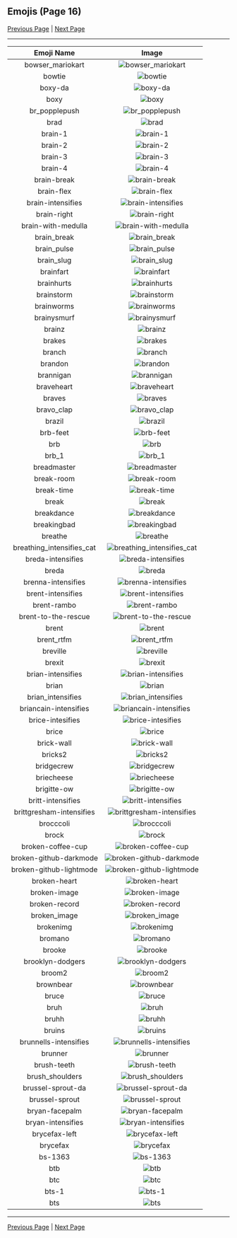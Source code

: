 
## Emojis (Page 16)

[Previous Page](/docs/hc/page-b-0015.md)
  | [Next Page](/docs/hc/page-b-0017.md)

<hr />

|Emoji Name|Image|
| :-: | :-: |
|bowser_mariokart| ![bowser_mariokart](/emojis/hc/bowser_mariokart.gif)|
|bowtie| ![bowtie](/emojis/hc/bowtie.png)|
|boxy-da| ![boxy-da](/emojis/hc/boxy-da.png)|
|boxy| ![boxy](/emojis/hc/boxy.png)|
|br_popplepush| ![br_popplepush](/emojis/hc/br_popplepush.png)|
|brad| ![brad](/emojis/hc/brad.png)|
|brain-1| ![brain-1](/emojis/hc/brain-1.png)|
|brain-2| ![brain-2](/emojis/hc/brain-2.png)|
|brain-3| ![brain-3](/emojis/hc/brain-3.png)|
|brain-4| ![brain-4](/emojis/hc/brain-4.png)|
|brain-break| ![brain-break](/emojis/hc/brain-break.png)|
|brain-flex| ![brain-flex](/emojis/hc/brain-flex.png)|
|brain-intensifies| ![brain-intensifies](/emojis/hc/brain-intensifies.gif)|
|brain-right| ![brain-right](/emojis/hc/brain-right.png)|
|brain-with-medulla| ![brain-with-medulla](/emojis/hc/brain-with-medulla.png)|
|brain_break| ![brain_break](/emojis/hc/brain_break.png)|
|brain_pulse| ![brain_pulse](/emojis/hc/brain_pulse.gif)|
|brain_slug| ![brain_slug](/emojis/hc/brain_slug.jpg)|
|brainfart| ![brainfart](/emojis/hc/brainfart.gif)|
|brainhurts| ![brainhurts](/emojis/hc/brainhurts.jpg)|
|brainstorm| ![brainstorm](/emojis/hc/brainstorm.png)|
|brainworms| ![brainworms](/emojis/hc/brainworms.gif)|
|brainysmurf| ![brainysmurf](/emojis/hc/brainysmurf.png)|
|brainz| ![brainz](/emojis/hc/brainz.jpg)|
|brakes| ![brakes](/emojis/hc/brakes.png)|
|branch| ![branch](/emojis/hc/branch.png)|
|brandon| ![brandon](/emojis/hc/brandon.png)|
|brannigan| ![brannigan](/emojis/hc/brannigan.png)|
|braveheart| ![braveheart](/emojis/hc/braveheart.gif)|
|braves| ![braves](/emojis/hc/braves.gif)|
|bravo_clap| ![bravo_clap](/emojis/hc/bravo_clap.png)|
|brazil| ![brazil](/emojis/hc/brazil.png)|
|brb-feet| ![brb-feet](/emojis/hc/brb-feet.png)|
|brb| ![brb](/emojis/hc/brb.gif)|
|brb_1| ![brb_1](/emojis/hc/brb_1.png)|
|breadmaster| ![breadmaster](/emojis/hc/breadmaster.png)|
|break-room| ![break-room](/emojis/hc/break-room.jpg)|
|break-time| ![break-time](/emojis/hc/break-time.png)|
|break| ![break](/emojis/hc/break.png)|
|breakdance| ![breakdance](/emojis/hc/breakdance.gif)|
|breakingbad| ![breakingbad](/emojis/hc/breakingbad.png)|
|breathe| ![breathe](/emojis/hc/breathe.png)|
|breathing_intensifies_cat| ![breathing_intensifies_cat](/emojis/hc/breathing_intensifies_cat.gif)|
|breda-intensifies| ![breda-intensifies](/emojis/hc/breda-intensifies.gif)|
|breda| ![breda](/emojis/hc/breda.png)|
|brenna-intensifies| ![brenna-intensifies](/emojis/hc/brenna-intensifies.gif)|
|brent-intensifies| ![brent-intensifies](/emojis/hc/brent-intensifies.gif)|
|brent-rambo| ![brent-rambo](/emojis/hc/brent-rambo.gif)|
|brent-to-the-rescue| ![brent-to-the-rescue](/emojis/hc/brent-to-the-rescue.gif)|
|brent| ![brent](/emojis/hc/brent.png)|
|brent_rtfm| ![brent_rtfm](/emojis/hc/brent_rtfm.jpg)|
|breville| ![breville](/emojis/hc/breville.png)|
|brexit| ![brexit](/emojis/hc/brexit.png)|
|brian-intensifies| ![brian-intensifies](/emojis/hc/brian-intensifies.gif)|
|brian| ![brian](/emojis/hc/brian.png)|
|brian_intensifies| ![brian_intensifies](/emojis/hc/brian_intensifies.gif)|
|briancain-intensifies| ![briancain-intensifies](/emojis/hc/briancain-intensifies.gif)|
|brice-intesifies| ![brice-intesifies](/emojis/hc/brice-intesifies.gif)|
|brice| ![brice](/emojis/hc/brice.png)|
|brick-wall| ![brick-wall](/emojis/hc/brick-wall.png)|
|bricks2| ![bricks2](/emojis/hc/bricks2.jpg)|
|bridgecrew| ![bridgecrew](/emojis/hc/bridgecrew.png)|
|briecheese| ![briecheese](/emojis/hc/briecheese.png)|
|brigitte-ow| ![brigitte-ow](/emojis/hc/brigitte-ow.png)|
|britt-intensifies| ![britt-intensifies](/emojis/hc/britt-intensifies.gif)|
|brittgresham-intensifies| ![brittgresham-intensifies](/emojis/hc/brittgresham-intensifies.gif)|
|brocccoli| ![brocccoli](/emojis/hc/brocccoli.png)|
|brock| ![brock](/emojis/hc/brock.gif)|
|broken-coffee-cup| ![broken-coffee-cup](/emojis/hc/broken-coffee-cup.png)|
|broken-github-darkmode| ![broken-github-darkmode](/emojis/hc/broken-github-darkmode.png)|
|broken-github-lightmode| ![broken-github-lightmode](/emojis/hc/broken-github-lightmode.png)|
|broken-heart| ![broken-heart](/emojis/hc/broken-heart.gif)|
|broken-image| ![broken-image](/emojis/hc/broken-image.png)|
|broken-record| ![broken-record](/emojis/hc/broken-record.jpg)|
|broken_image| ![broken_image](/emojis/hc/broken_image.jpg)|
|brokenimg| ![brokenimg](/emojis/hc/brokenimg.png)|
|bromano| ![bromano](/emojis/hc/bromano.png)|
|brooke| ![brooke](/emojis/hc/brooke.png)|
|brooklyn-dodgers| ![brooklyn-dodgers](/emojis/hc/brooklyn-dodgers.png)|
|broom2| ![broom2](/emojis/hc/broom2.png)|
|brownbear| ![brownbear](/emojis/hc/brownbear.png)|
|bruce| ![bruce](/emojis/hc/bruce.png)|
|bruh| ![bruh](/emojis/hc/bruh.png)|
|bruhh| ![bruhh](/emojis/hc/bruhh.png)|
|bruins| ![bruins](/emojis/hc/bruins.png)|
|brunnells-intensifies| ![brunnells-intensifies](/emojis/hc/brunnells-intensifies.gif)|
|brunner| ![brunner](/emojis/hc/brunner.png)|
|brush-teeth| ![brush-teeth](/emojis/hc/brush-teeth.gif)|
|brush_shoulders| ![brush_shoulders](/emojis/hc/brush_shoulders.gif)|
|brussel-sprout-da| ![brussel-sprout-da](/emojis/hc/brussel-sprout-da.png)|
|brussel-sprout| ![brussel-sprout](/emojis/hc/brussel-sprout.png)|
|bryan-facepalm| ![bryan-facepalm](/emojis/hc/bryan-facepalm.png)|
|bryan-intensifies| ![bryan-intensifies](/emojis/hc/bryan-intensifies.gif)|
|brycefax-left| ![brycefax-left](/emojis/hc/brycefax-left.png)|
|brycefax| ![brycefax](/emojis/hc/brycefax.png)|
|bs-1363| ![bs-1363](/emojis/hc/bs-1363.png)|
|btb| ![btb](/emojis/hc/btb.png)|
|btc| ![btc](/emojis/hc/btc.png)|
|bts-1| ![bts-1](/emojis/hc/bts-1.png)|
|bts| ![bts](/emojis/hc/bts.png)|

<hr/>

[Previous Page](/docs/hc/page-b-0015.md)
  | [Next Page](/docs/hc/page-b-0017.md)